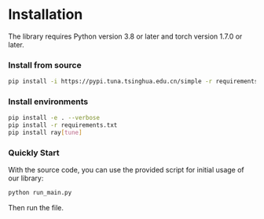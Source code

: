 # Installation

The library requires Python version 3.8 or later and torch version 1.7.0 or later.

### Install  from source
```bash
pip install -i https://pypi.tuna.tsinghua.edu.cn/simple -r requirements.txt
```

### Install environments
```bash
pip install -e . --verbose
pip install -r requirements.txt
pip install ray[tune]
```

### Quickly Start
With the source code, you can use the provided script for initial usage of our library:
```bash
python run_main.py
```
Then run the file.
